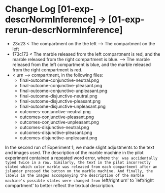 # Change Log [01-exp-descrNormInference] -> [01-exp-rerun-descrNormInference]

- 23c23 < The compartment on the the left —> The compartment on the left
- 173c173 < The marble released from the left compartment is red, and the marble released from the right compartment is blue. —> The marble released from the left compartment is blue, and the marble released from the right compartment is red.
- < urn —> compartment, in the following files:
	- final-outcome-conjunctive-neutral.png
	- final-outcome-conjunctive-pleasant.png
	- final-outcome-conjunctive-unpleasant.png
	- final-outcome-disjunctive-neutral.png
	- final-outcome-disjunctive-pleasant.png
	- final-outcome-disjunctive-unpleasant.png
	- outcomes-conjunctive-neutral.png
	- outcomes-conjunctive-pleasant.png
	- outcomes-conjunctive-unpleasant.png
	- outcomes-disjunctive-neutral.png
	- outcomes-disjunctive-pleasant.png
	- outcomes-disjunctive-unpleasant.png

In the second run of Experiment 1, we made slight adjustments to the text and images used. 
The description of the marble machine in the pilot experiment contained a repeated word error, where `the' was accidentally typed twice in a row.
Similarly, the text in the pilot incorrectly stated which color marble was released from each compartment after an islander pressed the button on the marble machine.
And finally, the labels in the images accompanying the description of the marble machine's possible states were changed from `left/right urn' to `left/right compartment' to better reflect the textual description.
